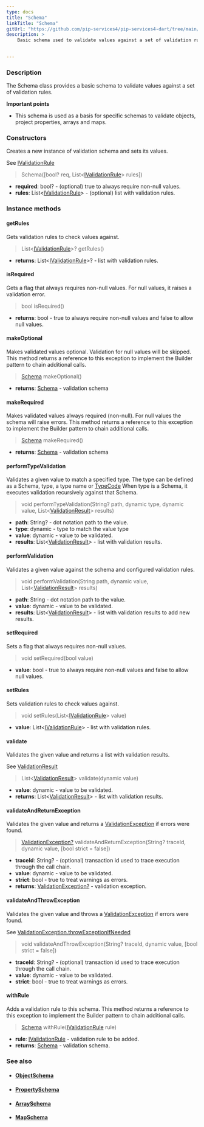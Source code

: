 ```yaml
---
type: docs
title: "Schema"
linkTitle: "Schema"
gitUrl: "https://github.com/pip-services4/pip-services4-dart/tree/main/pip-services4-data-dart"
description: >
    Basic schema used to validate values against a set of validation rules.

   
---
```


### Description

The Schema class provides a basic schema to validate values against a set of validation rules.

**Important points**

- This schema is used as a basis for specific schemas to validate objects, project properties, arrays and maps.

### Constructors
Creates a new instance of validation schema and sets its values.

See [IValidationRule](../ivalidation_rule)

> Schema([bool? req, List<[IValidationRule](../ivalidation_rule)> rules])

- **required**: bool? - (optional) true to always require non-null values.
- **rules**: List<[IValidationRule](../ivalidation_rule)> - (optional) list with validation rules.


### Instance methods

#### getRules
Gets validation rules to check values against.

> List<[IValidationRule](../ivalidation_rule)>? getRules()

- **returns**: List<[IValidationRule](../ivalidation_rule)>? - list with validation rules.

#### isRequired
Gets a flag that always requires non-null values.
For null values, it raises a validation error.

> bool isRequired()

- **returns**: bool - true to always require non-null values and false to allow null values.

#### makeOptional
Makes validated values optional.
Validation for null values will be skipped.
This method returns a reference to this exception to implement the Builder pattern
to chain additional calls.

> [Schema]() makeOptional()

- **returns**: [Schema]() - validation schema


#### makeRequired
Makes validated values always required (non-null).
For null values the schema will raise errors.
This method returns a reference to this exception to implement the Builder pattern
to chain additional calls.

> [Schema]() makeRequired()

- **returns**: [Schema]() - validation schema

#### performTypeValidation
Validates a given value to match a specified type.
The type can be defined as a Schema, type, a type name or [TypeCode](../../../../commons/convert/type_code)
When type is a Schema, it executes validation recursively against that Schema.

> void performTypeValidation(String? path, dynamic type, dynamic value, List<[ValidationResult](../validation_result)> results)

- **path**: String? - dot notation path to the value.
- **type**: dynamic - type to match the value type
- **value**: dynamic - value to be validated.
- **results**: List<[ValidationResult](../validation_result)> - list with validation results.

#### performValidation
Validates a given value against the schema and configured validation rules.

> void performValidation(String path, dynamic value, List<[ValidationResult](../validation_result)> results)

- **path**: String - dot notation path to the value.
- **value**: dynamic - value to be validated.
- **results**: List<[ValidationResult](../validation_result)> - list with validation results to add new results.

#### setRequired
Sets a flag that always requires non-null values.

> void setRequired(bool value)

- **value**: bool - true to always require non-null values and false to allow null values.

#### setRules
Sets validation rules to check values against.

> void setRules(List<[IValidationRule](../ivalidation_rule)> value)

- **value**: List<[IValidationRule](../ivalidation_rule)> - list with validation rules.


#### validate
Validates the given value and returns a list with validation results.

See [ValidationResult](../validation_result)

> List<[ValidationResult](../validation_result)> validate(dynamic value)

- **value**: dynamic - value to be validated.
- **returns**: List<[ValidationResult](../validation_result)> - list with validation results.


#### validateAndReturnException
Validates the given value and returns a [ValidationException](../validation_exception) if errors were found.

> [ValidationException?](../validation_exception) validateAndReturnException(String? traceId, dynamic value, [bool strict = false])

- **traceId**: String? - (optional) transaction id used to trace execution through the call chain.
- **value**: dynamic -  value to be validated.
- **strict**: bool - true to treat warnings as errors.
- **returns**: [ValidationException?](../validation_exception) - validation exception.

#### validateAndThrowException
Validates the given value and throws a [ValidationException](../validation_exception) if errors were found.  

See [ValidationException.throwExceptionIfNeeded](../validation_exception/#throwexceptionifneeded)

> void validateAndThrowException(String? traceId, dynamic value, [bool strict = false])

- **traceId**: String? - (optional) transaction id used to trace execution through the call chain.
- **value**: dynamic - value to be validated.
- **strict**: bool - true to treat warnings as errors.


#### withRule
Adds a validation rule to this schema.
This method returns a reference to this exception to implement the Builder pattern
to chain additional calls.

> [Schema]() withRule([IValidationRule](../ivalidation_rule) rule)

- **rule**: [IValidationRule](../ivalidation_rule) - validation rule to be added.
- **returns**: [Schema]() - validation schema.



### See also
- #### [ObjectSchema](../object_schema)
- #### [PropertySchema](../property_schema) 
- #### [ArraySchema](../array_schema)
- #### [MapSchema](../map_schema)
